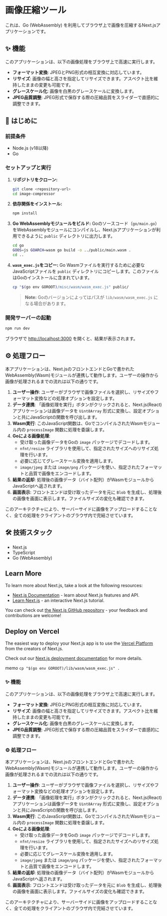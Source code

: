 # 画像圧縮ツール

これは、Go (WebAssembly) を利用してブラウザ上で画像を圧縮するNext.jsアプリケーションです。

## ✨ 機能

このアプリケーションは、以下の画像処理をブラウザ上で高速に実行します。

*   **フォーマット変換**: JPEGとPNG形式の相互変換に対応しています。
*   **リサイズ**: 画像の幅と高さを指定してリサイズできます。アスペクト比を維持したままの変更も可能です。
*   **グレースケール化**: 画像を白黒のグレースケールに変換します。
*   **JPEG品質調整**: JPEG形式で保存する際の圧縮品質をスライダーで直感的に調整できます。

## 🚀 はじめに

### 前提条件

*   Node.js (v18以降)
*   Go

### セットアップと実行

1.  **リポジトリをクローン:**
    ```bash
    git clone <repository-url>
    cd image-compressor
    ```

2.  **依存関係をインストール:**
    ```bash
    npm install
    ```

3.  **Go WebAssemblyモジュールをビルド:**
    Goのソースコード（`go/main.go`）をWebAssemblyモジュールにコンパイルし、Next.jsアプリケーションが利用できるように `public` ディレクトリに出力します。

    ```bash
    cd go
    GOOS=js GOARCH=wasm go build -o ../public/main.wasm .
    cd ..
    ```

4.  **`wasm_exec.js`をコピー:**
    Go Wasmファイルを実行するために必要なJavaScriptファイルを `public` ディレクトリにコピーします。このファイルはGoのインストールに含まれています。

    ```bash
    cp "$(go env GOROOT)/misc/wasm/wasm_exec.js" public/
    ```
    > **Note:** Goのバージョンによってはパスが `lib/wasm/wasm_exec.js` になる場合があります。

### 開発サーバーの起動

```bash
npm run dev
```

ブラウザで [http://localhost:3000](http://localhost:3000) を開くと、結果が表示されます。


## ⚙️ 処理フロー

本アプリケーションは、Next.jsのフロントエンドとGoで書かれたWebAssembly(Wasm)モジュールが連携して動作します。ユーザーの操作から画像が処理されるまでの流れは以下の通りです。

1.  **ユーザー操作**: ユーザーがブラウザで画像ファイルを選択し、リサイズやフォーマット変換などの処理オプションを設定します。
2.  **データ連携**: 「画像処理を実行」ボタンがクリックされると、Next.js(React)アプリケーションは画像データを `Uint8Array` 形式に変換し、設定オプションと共にJavaScriptの関数を呼び出します。
3.  **Wasm実行**: このJavaScript関数は、GoでコンパイルされたWasmモジュール内の `processImage` 関数に処理を委譲します。
4.  **Goによる画像処理**:
    *   受け取った画像データをGoの `image` パッケージでデコードします。
    *   `nfnt/resize` ライブラリを使用して、指定されたサイズへのリサイズ処理を行います。
    *   必要に応じてグレースケール変換を適用します。
    *   `image/jpeg` または `image/png` パッケージを使い、指定されたフォーマットと品質で画像をエンコードします。
5.  **結果の返却**: 処理後の画像データ（バイト配列）がWasmモジュールからJavaScriptへ返されます。
6.  **画面表示**: フロントエンドは受け取ったデータを元に `Blob` を生成し、処理後の画像を画面に表示します。ファイルサイズの変化も確認できます。

このアーキテクチャにより、サーバーサイドに画像をアップロードすることなく、全ての処理をクライアントのブラウザ内で完結させています。

## 🛠️ 技術スタック

*   Next.js
*   TypeScript
*   Go (WebAssembly)

## Learn More

To learn more about Next.js, take a look at the following resources:

- [Next.js Documentation](https://nextjs.org/docs) - learn about Next.js features and API.
- [Learn Next.js](https://nextjs.org/learn) - an interactive Next.js tutorial.

You can check out [the Next.js GitHub repository](https://github.com/vercel/next.js) - your feedback and contributions are welcome!

## Deploy on Vercel

The easiest way to deploy your Next.js app is to use the [Vercel Platform](https://vercel.com/new?utm_medium=default-template&filter=next.js&utm_source=create-next-app&utm_campaign=create-next-app-readme) from the creators of Next.js.

Check out our [Next.js deployment documentation](https://nextjs.org/docs/app/building-your-application/deploying) for more details.

memo 
```cp "$(go env GOROOT)/lib/wasm/wasm_exec.js" .```

### ✨ 機能

このアプリケーションは、以下の画像処理をブラウザ上で高速に実行します。

*   **フォーマット変換**: JPEGとPNG形式の相互変換に対応しています。
*   **リサイズ**: 画像の幅と高さを指定してリサイズできます。アスペクト比を維持したままの変更も可能です。
*   **グレースケール化**: 画像を白黒のグレースケールに変換します。
*   **JPEG品質調整**: JPEG形式で保存する際の圧縮品質をスライダーで直感的に調整できます。

### ⚙️ 処理フロー

本アプリケーションは、Next.jsのフロントエンドとGoで書かれたWebAssembly(Wasm)モジュールが連携して動作します。ユーザーの操作から画像が処理されるまでの流れは以下の通りです。

1.  **ユーザー操作**: ユーザーがブラウザで画像ファイルを選択し、リサイズやフォーマット変換などの処理オプションを設定します。
2.  **データ連携**: 「画像処理を実行」ボタンがクリックされると、Next.js(React)アプリケーションは画像データを `Uint8Array` 形式に変換し、設定オプションと共にJavaScriptの関数を呼び出します。
3.  **Wasm実行**: このJavaScript関数は、GoでコンパイルされたWasmモジュール内の `processImage` 関数に処理を委譲します。
4.  **Goによる画像処理**:
    *   受け取った画像データをGoの `image` パッケージでデコードします。
    *   `nfnt/resize` ライブラリを使用して、指定されたサイズへのリサイズ処理を行います。
    *   必要に応じてグレースケール変換を適用します。
    *   `image/jpeg` または `image/png` パッケージを使い、指定されたフォーマットと品質で画像をエンコードします。
5.  **結果の返却**: 処理後の画像データ（バイト配列）がWasmモジュールからJavaScriptへ返されます。
6.  **画面表示**: フロントエンドは受け取ったデータを元に `Blob` を生成し、処理後の画像を画面に表示します。ファイルサイズの変化も確認できます。

このアーキテクチャにより、サーバーサイドに画像をアップロードすることなく、全ての処理をクライアントのブラウザ内で完結させています。
